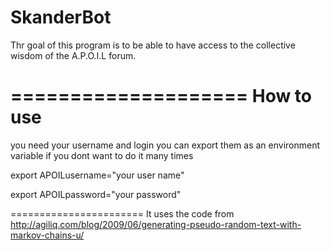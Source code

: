 SkanderBot
====================
Thr goal of this program is to be able to have access to the collective wisdom of the A.P.O.I.L forum.

====================
How to use
====================
you need your username and login
you can export them as an environment variable if you dont want to do it many times

export APOILusername="your user name"

export APOILpassword="your password"


=======================
It uses the code from  http://agiliq.com/blog/2009/06/generating-pseudo-random-text-with-markov-chains-u/
